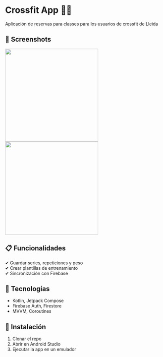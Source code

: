 # Crossfit App 🏋️‍♂️

Aplicación de reservas para classes para los usuarios de crossfit de Lleida

## 📸 Screenshots  

<img src="https://github.com/user-attachments/assets/c4e72413-ec48-41d6-a75d-2f74fae2354e" width="300"> <img src="https://github.com/user-attachments/assets/c55c9b96-35a6-4cf6-af02-442b9286a666" width="300">





## 📋 Funcionalidades  
✔ Guardar series, repeticiones y peso  
✔ Crear plantillas de entrenamiento  
✔ Sincronización con Firebase  

## 🔧 Tecnologías  
- Kotlin, Jetpack Compose  
- Firebase Auth, Firestore  
- MVVM, Coroutines  

## 🚀 Instalación  
1. Clonar el repo  
2. Abrir en Android Studio  
3. Ejecutar la app en un emulador  

